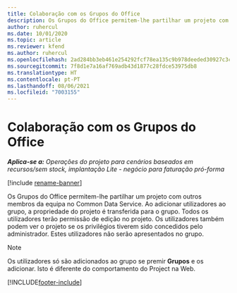 ```yaml
---
title: Colaboração com os Grupos do Office
description: Os Grupos do Office permitem-lhe partilhar um projeto com outros membros da equipa no Common Data Service.
author: ruhercul
ms.date: 10/01/2020
ms.topic: article
ms.reviewer: kfend
ms.author: ruhercul
ms.openlocfilehash: 2ad284bb3eb461e254292fcf78ea135c9b978deeded30927c3c442afc2ec0b7e
ms.sourcegitcommit: 7f8d1e7a16af769adb43d1877c28fdce53975db8
ms.translationtype: HT
ms.contentlocale: pt-PT
ms.lasthandoff: 08/06/2021
ms.locfileid: "7003155"
---
```

# <a name="collaboration-with-office-groups"></a>Colaboração com os Grupos do Office

_**Aplica-se a:** Operações do projeto para cenários baseados em recursos/sem stock, implantação Lite - negócio para faturação pró-forma_

[!include [rename-banner](~/includes/cc-data-platform-banner.md)]

Os Grupos do Office permitem-lhe partilhar um projeto com outros membros da equipa no Common Data Service. Ao adicionar utilizadores ao grupo, a propriedade do projeto é transferida para o grupo. Todos os utilizadores terão permissão de edição no projeto. Os utilizadores também podem ver o projeto se os privilégios tiverem sido concedidos pelo administrador. Estes utilizadores não serão apresentados no grupo.

> [!NOTE] 
> Os utilizadores só são adicionados ao grupo se premir **Grupos** e os adicionar. Isto é diferente do comportamento do Project na Web. 



[!INCLUDE[footer-include](../includes/footer-banner.md)]